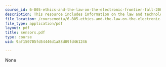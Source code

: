 ```yaml
---
course_id: 6-805-ethics-and-the-law-on-the-electronic-frontier-fall-2005
description: This resource includes information on the law and technology of anonymity.
file_location: /coursemedia/6-805-ethics-and-the-law-on-the-electronic-frontier-fall-2005/9af150705fd54446d1a88d09fd461246_sensors.pdf
file_type: application/pdf
layout: pdf
title: sensors.pdf
type: course
uid: 9af150705fd54446d1a88d09fd461246

---
```

None